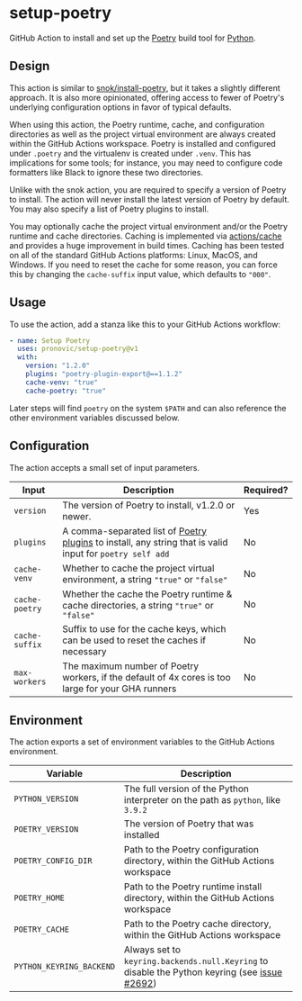 # setup-poetry

GitHub Action to install and set up the [Poetry](https://python-poetry.org/) build tool for [Python](https://www.python.org/).

## Design

This action is similar to [snok/install-poetry](https://github.com/snok/install-poetry), but it takes a slightly different approach.  It is also more opinionated, offering access to fewer of Poetry's underlying configuration options in favor of typical defaults.

When using this action, the Poetry runtime, cache, and configuration directories as well as the project virtual environment are always created within the GitHub Actions workspace.  Poetry is installed and configured under `.poetry` and the virtualenv is created under `.venv`.  This has implications for some tools; for instance, you may need to configure code formatters like Black to ignore these two directories.

Unlike with the snok action, you are required to specify a version of Poetry to install.  The action will never install the latest version of Poetry by default.  You may also specify a list of Poetry plugins to install.

You may optionally cache the project virtual environment and/or the Poetry runtime and cache directories.  Caching is implemented via [actions/cache](https://github.com/actions/cache) and provides a huge improvement in build times.  Caching has been tested on all of the standard GitHub Actions platforms: Linux, MacOS, and Windows.  If you need to reset the cache for some reason, you can force this by changing the `cache-suffix` input value, which defaults to `"000"`.

## Usage

To use the action, add a stanza like this to your GitHub Actions workflow:

```yaml
- name: Setup Poetry
  uses: pronovic/setup-poetry@v1
  with:
    version: "1.2.0"
    plugins: "poetry-plugin-export@==1.1.2"
    cache-venv: "true"
    cache-poetry: "true"
```

Later steps will find `poetry` on the system `$PATH` and can also reference the other environment variables discussed below.

## Configuration

The action accepts a small set of input parameters.

|Input|Description|Required?|
|-----|-----------|---------|
|`version`|The version of Poetry to install, v1.2.0 or newer.|Yes|
|`plugins`|A comma-separated list of [Poetry plugins](https://python-poetry.org/docs/master/plugins/#using-plugins) to install, any string that is valid input for `poetry self add`|No|
|`cache-venv`|Whether to cache the project virtual environment, a string `"true"` or `"false"`|No|
|`cache-poetry`|Whether the cache the Poetry runtime & cache directories, a string `"true"` or `"false"`|No|
|`cache-suffix`|Suffix to use for the cache keys, which can be used to reset the caches if necessary|No|
|`max-workers`|The maximum number of Poetry workers, if the default of 4x cores is too large for your GHA runners|No|

## Environment

The action exports a set of environment variables to the GitHub Actions environment.

|Variable|Description|
|--------|-----------|
|`PYTHON_VERSION`|The full version of the Python interpreter on the path as `python`, like `3.9.2`|
|`POETRY_VERSION`|The version of Poetry that was installed|
|`POETRY_CONFIG_DIR`|Path to the Poetry configuration directory, within the GitHub Actions workspace|
|`POETRY_HOME`|Path to the Poetry runtime install directory, within the GitHub Actions workspace|
|`POETRY_CACHE`|Path to the Poetry cache directory, within the GitHub Actions workspace|
|`PYTHON_KEYRING_BACKEND`|Always set to `keyring.backends.null.Keyring` to disable the Python keyring (see [issue #2692](ttps://github.com/python-poetry/poetry/issues/2692#issuecomment-1235683370))|
